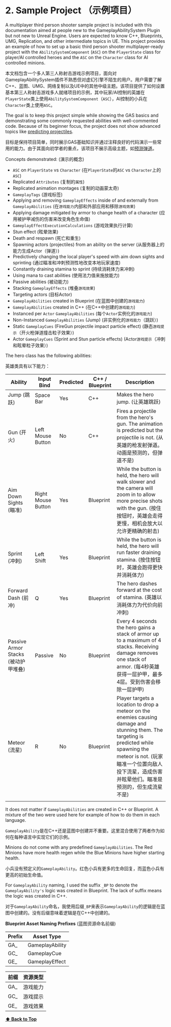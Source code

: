 # 2. Sample Project （示例项目）

A multiplayer third person shooter sample project is included with this documentation aimed at people new to the GameplayAbilitySystem Plugin but not new to Unreal Engine. Users are expected to know C++, Blueprints, UMG, Replication, and other intermediate topics in UE. This project provides an example of how to set up a basic third person shooter multiplayer-ready project with the `AbilitySystemComponent` (`ASC`) on the `PlayerState` class for player/AI controlled heroes and the `ASC` on the `Character` class for AI controlled minions.

本文档包含一个多人第三人称射击游戏示例项目，面向对GameplayAbilitySystem插件不熟悉但对虚幻引擎不陌生的用户。用户需要了解C++、蓝图、UMG、网络复制以及UE中的其他中级主题。该项目提供了如何设置基本第三人称射击游戏多人就绪项目的示例，其中玩家/AI控制的英雄在`PlayerState`类上使用`AbilitySystemComponent`（`ASC`），AI控制的小兵在`Character`类上使用`ASC`。

The goal is to keep this project simple while showing the GAS basics and demonstrating some commonly requested abilities with well-commented code. Because of its beginner focus, the project does not show advanced topics like [predicting projectiles](../04-concepts/04-10-prediction.md).

目标是保持项目简单，同时展示GAS基础知识并通过注释良好的代码演示一些常用的能力。由于其面向初学者的重点，该项目不展示高级主题，如[预测弹道](../04-concepts/04-10-prediction.md)。

Concepts demonstrated: (演示的概念)
* `ASC` on `PlayerState` vs `Character` (在`PlayerState`的`ASC` vs `Character`上的`ASC`)
* Replicated `Attributes` (复制的`属性`)
* Replicated animation montages (复制的动画蒙太奇)
* `GameplayTags` (游戏标签)
* Applying and removing `GameplayEffects` inside of and externally from `GameplayAbilities` (在`游戏能力`内部和外部应用和移除`游戏效果`)
* Applying damage mitigated by armor to change health of a character (应用被护甲减伤的伤害来改变角色生命值)
* `GameplayEffectExecutionCalculations` (游戏效果执行计算)
* Stun effect (眩晕效果)
* Death and respawn (死亡和重生)
* Spawning actors (projectiles) from an ability on the server (从服务器上的能力生成Actor（弹道）)
* Predictively changing the local player's speed with aim down sights and sprinting (通过瞄准和冲刺预测性地改变本地玩家速度)
* Constantly draining stamina to sprint (持续消耗体力来冲刺)
* Using mana to cast abilities (使用法力值来施放能力)
* Passive abilities (被动能力)
* Stacking `GameplayEffects` (堆叠`游戏效果`)
* Targeting actors (目标Actor)
* `GameplayAbilities` created in Blueprint (在蓝图中创建的`游戏能力`)
* `GameplayAbilities` created in C++ (在C++中创建的`游戏能力`)
* Instanced per `Actor` `GameplayAbilities` (每个`Actor`实例化的`游戏能力`)
* Non-Instanced `GameplayAbilities` (Jump) (非实例化的`游戏能力`（跳跃）)
* Static `GameplayCues` (FireGun projectile impact particle effect) (静态`游戏提示`（开火枪弹道撞击粒子效果）)
* Actor `GameplayCues` (Sprint and Stun particle effects) (Actor`游戏提示`（冲刺和眩晕粒子效果）)

The hero class has the following abilities:

英雄类具有以下能力：

| Ability                    | Input Bind          | Predicted  | C++ / Blueprint | Description                                                                                                                                                                  |
| -------------------------- | ------------------- | ---------- | --------------- | ---------------------------------------------------------------------------------------------------------------------------------------------------------------------------- |
| Jump (跳跃)                       | Space Bar           | Yes        | C++             | Makes the hero jump. (让英雄跳跃)                                                                                                                                                         |
| Gun (开火)                        | Left Mouse Button   | No         | C++             | Fires a projectile from the hero's gun. The animation is predicted but the projectile is not. (从英雄的枪发射弹道。动画是预测的，但弹道不是)                                                                                |
| Aim Down Sights (瞄准)            | Right Mouse Button  | Yes        | Blueprint       | While the button is held, the hero will walk slower and the camera will zoom in to allow more precise shots with the gun. (按住按钮时，英雄会走得更慢，相机会放大以允许更精确的射击)                                                    |
| Sprint (冲刺)                     | Left Shift          | Yes        | Blueprint       | While the button is held, the hero will run faster draining stamina. (按住按钮时，英雄会跑得更快并消耗体力)                                                                                                         |
| Forward Dash (前冲)               | Q                   | Yes        | Blueprint       | The hero dashes forward at the cost of stamina. (英雄以消耗体力为代价向前冲刺)                                                                                                                              |
| Passive Armor Stacks (被动护甲堆叠)       | Passive             | No         | Blueprint       | Every 4 seconds the hero gains a stack of armor up to a maximum of 4 stacks. Receiving damage removes one stack of armor. (每4秒英雄获得一层护甲，最多4层。受到伤害会移除一层护甲)                                                    |
| Meteor (流星)                     | R                   | No         | Blueprint       | Player targets a location to drop a meteor on the enemies causing damage and stunning them. The targeting is predicted while spawning the meteor is not. (玩家瞄准一个位置向敌人投下流星，造成伤害并眩晕他们。瞄准是预测的，但生成流星不是)                     |
                                                                                     |

It does not matter if `GameplayAbilities` are created in C++ or Blueprint. A mixture of the two were used here for example of how to do them in each language.

`GameplayAbility`是在C++还是蓝图中创建并不重要。这里混合使用了两者作为如何在每种语言中实现它们的示例。

Minions do not come with any predefined `GameplayAbilities`. The Red Minions have more health regen while the Blue Minions have higher starting health.

小兵没有预定义的`GameplayAbility`。红色小兵有更多的生命回复，而蓝色小兵有更高的初始生命值。

For `GameplayAbility` naming, I used the suffix `_BP` to denote the `GameplayAbility's` logic was created in Blueprint. The lack of suffix means the logic was created in C++.

对于`GameplayAbility`命名，我使用后缀`_BP`来表示`GameplayAbility`的逻辑是在蓝图中创建的。没有后缀意味着逻辑是在C++中创建的。

**Blueprint Asset Naming Prefixes** (蓝图资源命名前缀)


| Prefix      | Asset Type          |
| ----------- | ------------------- |
| GA_         | GameplayAbility     |
| GC_         | GameplayCue         |
| GE_         | GameplayEffect      |

| 前缀        | 资源类型            |
| ----------- | ------------------- |
| GA_         | 游戏能力            |
| GC_         | 游戏提示            |
| GE_         | 游戏效果            |

**[⬆ Back to Top](../README.md#table-of-contents)**
